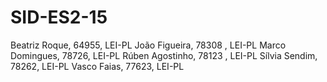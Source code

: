 # SID-ES2-15

Beatriz Roque, 64955, LEI-PL
João Figueira, 78308 , LEI-PL
Marco Domingues, 78726, LEI-PL
Rúben Agostinho, 78123 , LEI-PL
Sílvia Sendim, 78262, LEI-PL
Vasco Faias, 77623, LEI-PL
